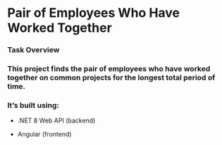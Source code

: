 # Pair of Employees Who Have Worked Together
### Task Overview

### This project finds the pair of employees who have worked together on common projects for the longest total period of time.

### It’s built using:

* .NET 8 Web API (backend)

* Angular (frontend)
